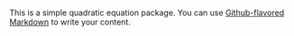 This is a simple quadratic equation package. 
You can use
[Github-flavored Markdown](https://guides.github.com/features/mastering-markdown/)
to write your content.
